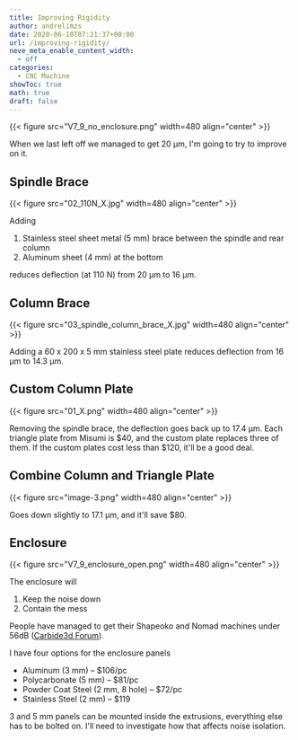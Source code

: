 ```yaml
---
title: Improving Rigidity
author: andrelimzs
date: 2020-06-10T07:21:37+00:00
url: /improving-rigidity/
neve_meta_enable_content_width:
  - off
categories:
  - CNC Machine
showToc: true
math: true
draft: false
---
```


{{< figure src="V7_9_no_enclosure.png" width=480 align="center" >}}

When we last left off we managed to get 20 μm, I'm going to try to improve on it.

## Spindle Brace

{{< figure src="02_110N_X.jpg" width=480 align="center" >}}

Adding

1. Stainless steel sheet metal (5 mm) brace between the spindle and rear column
2. Aluminum sheet (4 mm) at the bottom

reduces deflection (at 110 N) from 20 μm to 16 μm.

## Column Brace

{{< figure src="03_spindle_column_brace_X.jpg" width=480 align="center" >}}

Adding a 60 x 200 x 5 mm stainless steel plate reduces deflection from 16 μm to 14.3 μm.

## Custom Column Plate

{{< figure src="01_X.png" width=480 align="center" >}}

Removing the spindle brace, the deflection goes back up to 17.4 μm.
Each triangle plate from Misumi is $\$$40, and the custom plate replaces three of them. If the custom plates cost less than $\$$120, it'll be a good deal.

## Combine Column and Triangle Plate

{{< figure src="image-3.png" width=480 align="center" >}}

Goes down slightly to 17.1 μm, and it'll save $\$$80.

## Enclosure

{{< figure src="V7_9_enclosure_open.png" width=480 align="center" >}}

The enclosure will

  1. Keep the noise down
  2. Contain the mess

People have managed to get their Shapeoko and Nomad machines under 56dB ([Carbide3d Forum](https://community.carbide3d.com/t/nomad-and-so3-custom-enclosures-the-enclosure-zoo/1035/2)).

I have four options for the enclosure panels

  * Aluminum (3 mm) &#8211; $\$$106/pc
  * Polycarbonate (5 mm) &#8211; $\$$81/pc
  * Powder Coat Steel (2 mm, 8 hole) &#8211; $\$$72/pc
  * Stainless Steel (2 mm) &#8211; $\$$119

3 and 5 mm panels can be mounted inside the extrusions, everything else has to be bolted on. I'll need to investigate how that affects noise isolation.